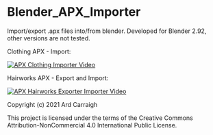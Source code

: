 # Blender_APX_Importer
 Import/export .apx files into/from blender.
 Developed for Blender 2.92, other versions are not tested.

 Clothing APX - Import:
 
 [![APX Clothing Importer Video](https://yt-embed.herokuapp.com/embed?v=QH6N0Q8Ue74)](https://www.youtube.com/watch?v=QH6N0Q8Ue74)
 
 Hairworks APX - Export and Import:
 
 [![APX Hairworks Exporter Importer Video](https://yt-embed.herokuapp.com/embed?v=Q2ByGES0_-s)](https://www.youtube.com/watch?v=Q2ByGES0_-s)
 
 Copyright (c) 2021 Ard Carraigh
 
 This project is licensed under the terms of the Creative Commons Attribution-NonCommercial 4.0 International Public License.
